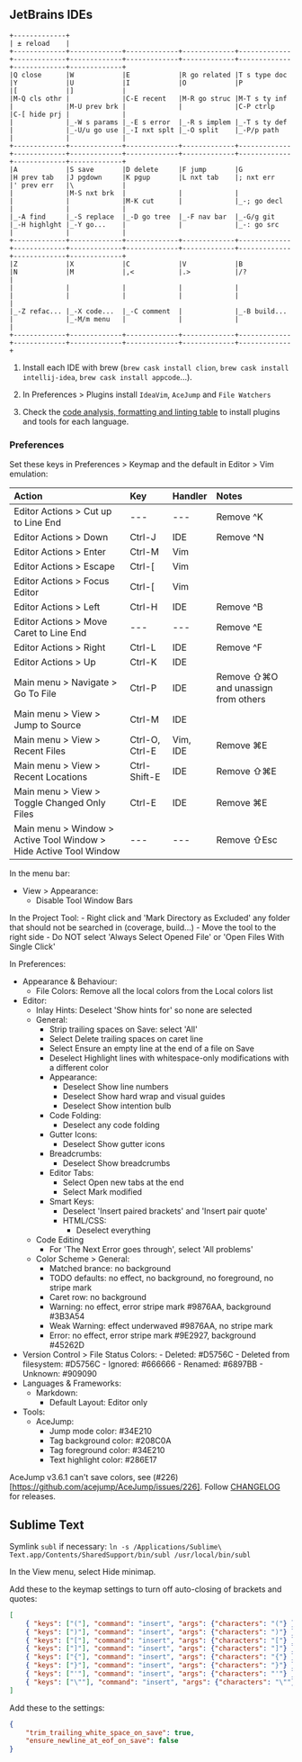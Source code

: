 ## JetBrains IDEs

```
+-------------+
| ± reload    |
+-------------+-------------+-------------+-------------+-------------+-------------+-------------+-------------+-------------+-------------+-------------+-------------+
|Q close      |W            |E            |R go related |T s type doc |Y            |U            |I            |O            |P            |[            |]            |
|M-Q cls othr |             |C-E recent   |M-R go struc |M-T s ty inf |             |M-U prev brk |             |             |C-P ctrlp    |C-[ hide prj |             |
|             |_-W s params |_-E s error  |_-R s implem |_-T s ty def |             |_-U/u go use |_-I nxt splt |_-O split    |_-P/p path   |             |             |
+-------------+-------------+-------------+-------------+-------------+-------------+-------------+-------------+-------------+-------------+-------------+-------------+
|A            |S save       |D delete     |F jump       |G            |H prev tab   |J pgdown     |K pgup       |L nxt tab    |; nxt err    |' prev err   |\            |
|             |M-S nxt brk  |             |             |             |             |             |M-K cut      |             |_-; go decl  |             |             |
|_-A find     |_-S replace  |_-D go tree  |_-F nav bar  |_-G/g git    |_-H highlght |_-Y go...    |             |             |_-: go src   |             |             |
+-------------+-------------+-------------+-------------+-------------+-------------+-------------+-------------+-------------+-------------+-------------+-------------+
|Z            |X            |C            |V            |B            |N            |M            |,<           |.>           |/?           |
|             |             |             |             |             |             |             |             |             |             |
|_-Z refac... |_-X code...  |_-C comment  |             |_-B build... |             |_-M/m menu   |             |             |             |
+-------------+-------------+-------------+-------------+-------------+-------------+-------------+-------------+-------------+-------------+
```

1. Install each IDE with brew (`brew cask install clion`, `brew cask install intellij-idea`, `brew cask install appcode`...).

2. In Preferences > Plugins install `IdeaVim`, `AceJump` and `File Watchers`

3. Check the [code analysis, formatting and linting table](CODE.md) to install plugins and tools for each language.

### Preferences

Set these keys in Preferences > Keymap and the default in Editor > Vim emulation:

| Action                                                            | Key            | Handler   | Notes                               |
|:------------------------------------------------------------------|:---------------|:----------|:------------------------------------|
| Editor Actions > Cut up to Line End                               | ---            | ---       | Remove ^K                           |
| Editor Actions > Down                                             | Ctrl-J         | IDE       | Remove ^N                           |
| Editor Actions > Enter                                            | Ctrl-M         | Vim       |                                     |
| Editor Actions > Escape                                           | Ctrl-[         | Vim       |                                     |
| Editor Actions > Focus Editor                                     | Ctrl-[         | Vim       |                                     |
| Editor Actions > Left                                             | Ctrl-H         | IDE       | Remove ^B                           |
| Editor Actions > Move Caret to Line End                           | ---            | ---       | Remove ^E                           |
| Editor Actions > Right                                            | Ctrl-L         | IDE       | Remove ^F                           |
| Editor Actions > Up                                               | Ctrl-K         | IDE       |                                     |
| Main menu > Navigate > Go To File                                 | Ctrl-P         | IDE       | Remove ⇧⌘O and unassign from others |
| Main menu > View > Jump to Source                                 | Ctrl-M         | IDE       |                                     |
| Main menu > View > Recent Files                                   | Ctrl-O, Ctrl-E | Vim, IDE  | Remove ⌘E                           |
| Main menu > View > Recent Locations                               | Ctrl-Shift-E   | IDE       | Remove ⇧⌘E                          |
| Main menu > View > Toggle Changed Only Files                      | Ctrl-E         | IDE       | Remove ⌘E                           |
| Main menu > Window > Active Tool Window > Hide Active Tool Window | ---            | ---       | Remove ⇧Esc                         |

In the menu bar:
- View > Appearance:
	- Disable Tool Window Bars

In the Project Tool:
	- Right click and 'Mark Directory as Excluded' any folder that should not be searched in (coverage, build...)
	- Move the tool to the right side
	- Do NOT select 'Always Select Opened File' or 'Open Files With Single Click'

In Preferences:
- Appearance & Behaviour:
	- File Colors: Remove all  the local colors from the Local colors list
- Editor:
	- Inlay Hints: Deselect 'Show hints for' so none are selected
	- General:
		- Strip trailing spaces on Save: select 'All'
		- Select Delete trailing spaces on caret line
		- Select Ensure an empty line at the end of a file on Save
		- Deselect Highlight lines with whitespace-only modifications with a different color
		- Appearance:
			- Deselect Show line numbers
			- Deselect Show hard wrap and visual guides
			- Deselect Show intention bulb
		- Code Folding:
			- Deselect any code folding
		- Gutter Icons:
			- Deselect Show gutter icons
		- Breadcrumbs:
			- Deselect Show breadcrumbs
		- Editor Tabs:
			- Select Open new tabs at the end
			- Select Mark modified
		- Smart Keys:
			- Deselect 'Insert paired brackets' and 'Insert pair quote'
			- HTML/CSS:
				- Deselect everything
	- Code Editing
		- For 'The Next Error goes through', select 'All problems'
	- Color Scheme > General:
		- Matched brance: no background
		- TODO defaults: no effect, no background, no foreground, no stripe mark
		- Caret row: no background
		- Warning: no effect, error stripe mark #9876AA, background #3B3A54
		- Weak Warning: effect underwaved #9876AA, no stripe mark
		- Error: no effect, error stripe mark #9E2927, background #45262D
- Version Control > File Status Colors:
		- Deleted: #D5756C
		- Deleted from filesystem: #D5756C
		- Ignored: #666666
		- Renamed: #6897BB
		- Unknown: #909090
- Languages & Frameworks:
	- Markdown:
		- Default Layout: Editor only
- Tools:
	- AceJump:
		- Jump mode color: #34E210
		- Tag background color: #208C0A
		- Tag foreground color: #34E210
		- Text highlight color: #286E17

AceJump v3.6.1 can't save colors, see (#226)[https://github.com/acejump/AceJump/issues/226]. Follow [CHANGELOG](https://github.com/acejump/AceJump/blob/master/CHANGES.md) for releases.

## Sublime Text

Symlink `subl` if necessary: `ln -s /Applications/Sublime\ Text.app/Contents/SharedSupport/bin/subl /usr/local/bin/subl`

In the View menu, select Hide minimap.

Add these to the keymap settings to turn off auto-closing of brackets and quotes:

```json
[
	{ "keys": ["("], "command": "insert", "args": {"characters": "("} },
	{ "keys": [")"], "command": "insert", "args": {"characters": ")"} },
	{ "keys": ["["], "command": "insert", "args": {"characters": "["} },
	{ "keys": ["]"], "command": "insert", "args": {"characters": "]"} },
	{ "keys": ["{"], "command": "insert", "args": {"characters": "{"} },
	{ "keys": ["}"], "command": "insert", "args": {"characters": "}"} },
	{ "keys": ["'"], "command": "insert", "args": {"characters": "'"} },
	{ "keys": ["\""], "command": "insert", "args": {"characters": "\""} }
]
```

Add these to the settings:

```json
{
	"trim_trailing_white_space_on_save": true,
	"ensure_newline_at_eof_on_save": false
}
```
